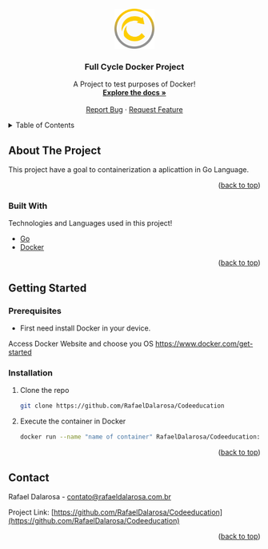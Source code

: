 <div id="top"></div>

<!-- PROJECT LOGO -->
<br />
<div align="center">
  <a href="https://github.com/RafaelDalarosa/Codeeducation">
    <img src="images/logo.png" alt="Logo" width="80" height="80">
  </a>

  <h3 align="center">Full Cycle Docker Project</h3>

  <p align="center">
    A Project to test purposes of Docker!
    <br />
    <a href="https://github.com/RafaelDalarosa/Codeeducation"><strong>Explore the docs »</strong></a>
    <br />
    <br />
    <a href="https://github.com/RafaelDalarosa/Codeeducation/issues">Report Bug</a>
    ·
    <a href="https://github.com/RafaelDalarosa/Codeeducation/issues">Request Feature</a>
  </p>
</div>



<!-- TABLE OF CONTENTS -->
<details>
  <summary>Table of Contents</summary>
  <ol>
    <li>
      <a href="#about-the-project">About The Project</a>
      <ul>
        <li><a href="#built-with">Built With</a></li>
      </ul>
    </li>
    <li>
      <a href="#getting-started">Getting Started</a>
      <ul>
        <li><a href="#prerequisites">Prerequisites</a></li>
        <li><a href="#installation">Installation</a></li>
      </ul>
    </li>
    <li><a href="#usage">Usage</a></li>
    <li><a href="#roadmap">Roadmap</a></li>
    <li><a href="#contributing">Contributing</a></li>
    <li><a href="#license">License</a></li>
    <li><a href="#contact">Contact</a></li>
    <li><a href="#acknowledgments">Acknowledgments</a></li>
  </ol>
</details>



<!-- ABOUT THE PROJECT -->
## About The Project

This project have a goal to containerization a aplicattion in Go Language.

<p align="right">(<a href="#top">back to top</a>)</p>



### Built With

Technologies and Languages used in this project!

* [Go](https://go.dev/)
* [Docker](https://www.docker.com/)

<p align="right">(<a href="#top">back to top</a>)</p>



<!-- GETTING STARTED -->
## Getting Started

### Prerequisites

- First need install Docker in your device.

Access Docker Website and choose you OS https://www.docker.com/get-started

### Installation

1. Clone the repo
   ```sh
   git clone https://github.com/RafaelDalarosa/Codeeducation
   ```
2. Execute the container in Docker
   ```sh
   docker run --name "name of container" RafaelDalarosa/Codeeducation:latest
   ```

<p align="right">(<a href="#top">back to top</a>)</p>

<!-- CONTACT -->
## Contact

Rafael Dalarosa - contato@rafaeldalarosa.com.br

Project Link: [https://github.com/RafaelDalarosa/Codeeducation](https://github.com/RafaelDalarosa/Codeeducation)

<p align="right">(<a href="#top">back to top</a>)</p>

